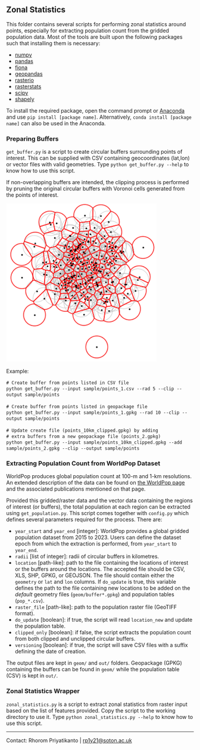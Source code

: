 ## Zonal Statistics

This folder contains several scripts for performing zonal statistics around points, especially for extracting population count from the gridded population data. Most of the tools are built upon the following packages such that installing them is necessary:
- [numpy](https://numpy.org)
- [pandas](https://pandas.pydata.org)
- [fiona](https://fiona.readthedocs.io)
- [geopandas](https://geopandas.org)
- [rasterio](https://rasterio.readthedocs.io)
- [rasterstats](https://pythonhosted.org/rasterstats/)
- [scipy](https://scipy.org)
- [shapely](https://shapely.readthedocs.io/en/stable/manual.html)

To install the required package, open the command prompt or [Anaconda](https://www.anaconda.com) and use `pip install [package name]`. Alternatively, `conda install [package name]` can also be used in the Anaconda.

### Preparing Buffers
`get_buffer.py` is a script to create circular buffers surrounding points of interest. This can be supplied with CSV containing geocoordinates (lat,lon) or vector files with valid geometries. Type `python get_buffer.py --help` to know how to use this script.

If non-overlapping buffers are intended, the clipping process is performed by pruning the original circular buffers with Voronoi cells generated from the points of interest.

![clipped_buffer](fig/clipped.png)

Example:
```
# Create buffer from points listed in CSV file
python get_buffer.py --input sample/points_1.csv --rad 5 --clip --output sample/points

# Create buffer from points listed in geopackage file
python get_buffer.py --input sample/points_1.gpkg --rad 10 --clip --output sample/points

# Update create file (points_10km_clipped.gpkg) by adding 
# extra buffers from a new geopackage file (points_2.gpkg)
python get_buffer.py --input sample/points_10km_clipped.gpkg --add sample/points_2.gpkg --clip --output sample/points
```

### Extracting Population Count from WorldPop Dataset
WorldPop produces global population count at 100-m and 1-km resolutions. An extended description of the data can be found on [the WorldPop page](https://hub.worldpop.org/project/categories?id=3) and the associated publications mentioned on that page.

Provided this gridded/raster data and the vector data containing the regions of interest (or buffers), the total population at each region can be extracted using `get_population.py`. This script comes together with `config.py` which defines several parameters required for the process. There are:
- `year_start` and `year_end` [integer]: WorldPop provides a global gridded population dataset from 2015 to 2023. Users can define the dataset epoch from which the extraction is performed, from `year_start` to `year_end`.
- `radii` [list of integer]: radii of circular buffers in kilometres.
- `location` [path-like]: path to the file containing the locations of interest or the buffers around the locations. The accepted file should be CSV, XLS, SHP, GPKG, or GEOJSON. The file should contain either the `geometry` or `lat` and `lon` columns. If `do_update` is true, this variable defines the path to the file containing new locations to be added on the _default_ geometry files (`geom/buffer*.gpkg`) and population tables (`pop_*.csv`).
- `raster_file` [path-like]: path to the population raster file (GeoTIFF format).
- `do_update` [boolean]: if true, the script will read `location_new` and update the population table.
- `clipped_only` [boolean]: if false, the script extracts the population count from both clipped and unclipped circular buffers.
- `versioning` [boolean]: if true, the script will save CSV files with a suffix defining the date of creation.

The output files are kept in `geom/` and `out/` folders. Geopackage (GPKG) containing the buffers can be found in `geom/` while the population table (CSV) is kept in `out/`.

### Zonal Statistics Wrapper
`zonal_statistics.py` is a script to extract zonal statistics from raster input based on the list of features provided. Copy the script to the working directory to use it. Type `python zonal_statistics.py --help` to know how to use this script.

___
Contact: Rhorom Priyatikanto | <rp1y21@soton.ac.uk>
